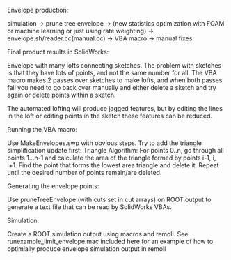 Envelope production:

simulation -> prune tree envelope -> (new statistics optimization 
with FOAM or machine learning or just using rate weighting) -> 
envelope.sh/reader.cc(manual.cc) -> VBA macro -> manual fixes.


Final product results in SolidWorks:

Envelope with many lofts connecting sketches. The problem with 
sketches is that they have lots of points, and not the same number
for all. The VBA macro makes 2 passes over sketches to make lofts, 
and when both passes fail you need to go back over manually and either
delete a sketch and try again or delete points within a sketch.

The automated lofting will produce jagged features, but by editing
the lines in the loft or editing points in the sketch these features
can be reduced.

Running the VBA macro:

Use MakeEnvelopes.swp with obvious steps. Try to add the triangle
simplification update first: Triangle Algorithm: For points 0..n, 
go through all points 1...n-1 and calculate the area of the triangle 
formed by points i-1, i, i+1. Find the point that forms the lowest 
area triangle and delete it. Repeat until the desired number of points 
remain/are deleted.

Generating the envelope points:

Use pruneTreeEnvelope (with cuts set in cut arrays) on ROOT output to
generate a text file that can be read by SolidWorks VBAs.

Simulation:

Create a ROOT simulation output using macros and remoll. See 
runexample_limit_envelope.mac included here for an example of how 
to optimially produce envelope simulation output in remoll
